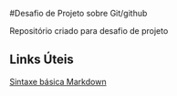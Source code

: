 #Desafio de Projeto sobre Git/github

Repositório criado para desafio de projeto

##  Links Úteis
[Sintaxe básica Markdown](https://www.markdownguide.org/getting-started/)
